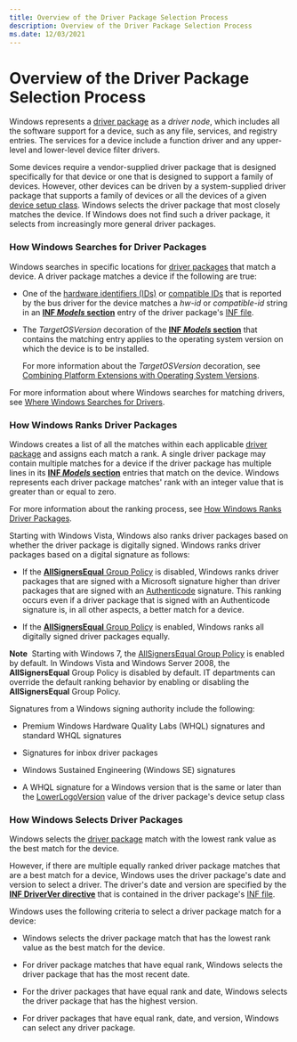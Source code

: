 ```yaml
---
title: Overview of the Driver Package Selection Process
description: Overview of the Driver Package Selection Process
ms.date: 12/03/2021
---
```


# Overview of the Driver Package Selection Process


Windows represents a [driver package](driver-packages.md) as a *driver node*, which includes all the software support for a device, such as any file, services, and registry entries. The services for a device include a function driver and any upper-level and lower-level device filter drivers.

Some devices require a vendor-supplied driver package that is designed specifically for that device or one that is designed to support a family of devices. However, other devices can be driven by a system-supplied driver package that supports a family of devices or all the devices of a given [device setup class](./overview-of-device-setup-classes.md). Windows selects the driver package that most closely matches the device. If Windows does not find such a driver package, it selects from increasingly more general driver packages.

### <a href="" id="how-setup-searches-for-drivers"></a> How Windows Searches for Driver Packages

Windows searches in specific locations for [driver packages](driver-packages.md) that match a device. A driver package matches a device if the following are true:

-   One of the [hardware identifiers (IDs)](hardware-ids.md) or [compatible IDs](compatible-ids.md) that is reported by the bus driver for the device matches a *hw-id* or *compatible-id* string in an [**INF *Models* section**](inf-models-section.md) entry of the driver package's [INF file](overview-of-inf-files.md).

-   The *TargetOSVersion* decoration of the [**INF *Models* section**](inf-models-section.md) that contains the matching entry applies to the operating system version on which the device is to be installed.

    For more information about the *TargetOSVersion* decoration, see [Combining Platform Extensions with Operating System Versions](combining-platform-extensions-with-operating-system-versions.md).

For more information about where Windows searches for matching drivers, see [Where Windows Searches for Drivers](./how-windows-selects-a-driver-for-a-device.md).

### <a href="" id="how-setup-ranks-drivers"></a> How Windows Ranks Driver Packages

Windows creates a list of all the matches within each applicable [driver package](driver-packages.md) and assigns each match a rank. A single driver package may contain multiple matches for a device if the driver package has multiple lines in its [**INF *Models* section**](inf-models-section.md) entries that match on the device. Windows represents each driver package matches' rank with an integer value that is greater than or equal to zero.

For more information about the ranking process, see [How Windows Ranks Driver Packages](how-setup-ranks-drivers--windows-vista-and-later-.md).

Starting with Windows Vista, Windows also ranks driver packages based on whether the driver package is digitally signed. Windows ranks driver packages based on a digital signature as follows:

-   If the [**AllSignersEqual** Group Policy](./allsigningequal-group-policy.md) is disabled, Windows ranks driver packages that are signed with a Microsoft signature higher than driver packages that are signed with an [Authenticode](authenticode.md) signature. This ranking occurs even if a driver package that is signed with an Authenticode signature is, in all other aspects, a better match for a device.

-   If the [**AllSignersEqual** Group Policy](./allsigningequal-group-policy.md) is enabled, Windows ranks all digitally signed driver packages equally.

**Note**  Starting with Windows 7, the [AllSignersEqual Group Policy](./allsigningequal-group-policy.md) is enabled by default. In Windows Vista and Windows Server 2008, the **AllSignersEqual** Group Policy is disabled by default. IT departments can override the default ranking behavior by enabling or disabling the **AllSignersEqual** Group Policy.

Signatures from a Windows signing authority include the following:

-   Premium Windows Hardware Quality Labs (WHQL) signatures and standard WHQL signatures

-   Signatures for inbox driver packages

-   Windows Sustained Engineering (Windows SE) signatures

-   A WHQL signature for a Windows version that is the same or later than the [LowerLogoVersion](lowerlogoversion.md) value of the driver package's device setup class

### <a href="" id="how-setup-selects-drivers"></a> How Windows Selects Driver Packages

Windows selects the [driver package](driver-packages.md) match with the lowest rank value as the best match for the device.

However, if there are multiple equally ranked driver package matches that are a best match for a device, Windows uses the driver package's date and version to select a driver. The driver's date and version are specified by the [**INF DriverVer directive**](inf-driverver-directive.md) that is contained in the driver package's [INF file](overview-of-inf-files.md).

Windows uses the following criteria to select a driver package match for a device:

-   Windows selects the driver package match that has the lowest rank value as the best match for the device.

-   For driver package matches that have equal rank, Windows selects the driver package that has the most recent date.

-   For the driver packages that have equal rank and date, Windows selects the driver package that has the highest version.

-   For driver packages that have equal rank, date, and version, Windows can select any driver package.
